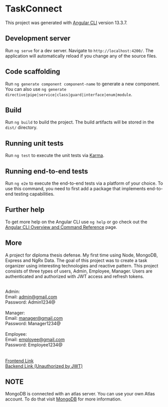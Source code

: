 # TaskConnect

This project was generated with [Angular CLI](https://github.com/angular/angular-cli) version 13.3.7.

## Development server

Run `ng serve` for a dev server. Navigate to `http://localhost:4200/`. The application will automatically reload if you change any of the source files.

## Code scaffolding

Run `ng generate component component-name` to generate a new component. You can also use `ng generate directive|pipe|service|class|guard|interface|enum|module`.

## Build

Run `ng build` to build the project. The build artifacts will be stored in the `dist/` directory.

## Running unit tests

Run `ng test` to execute the unit tests via [Karma](https://karma-runner.github.io).

## Running end-to-end tests

Run `ng e2e` to execute the end-to-end tests via a platform of your choice. To use this command, you need to first add a package that implements end-to-end testing capabilities.

## Further help

To get more help on the Angular CLI use `ng help` or go check out the [Angular CLI Overview and Command Reference](https://angular.io/cli) page.

## More
A project for diploma thesis defense. My first time using Node, MongoDB, Express and NgRx Data.
The goal of this project was to create a task organizer using interesting technologies and reactive pattern.
This project consists of three types of users, Admin, Employee, Manager. Users are authenticated and authorized with JWT access and refresh tokens.
 <br/>
  <br/>

Admin: <br />
Email: admin@gmail.com <br />
Password: Admin1234@ <br/>
 <br/>
 Manager: <br />
Email: manager@gmail.com <br />
Password: Manager1234@ <br/>
 <br/>
 Employee: <br />
Email: employee@gmail.com <br />
Password: Employee1234@ <br/>
 <br/>
  <br/>
[Frontend Link](https://diploma-thesis-frontend.herokuapp.com/login) <br />
[Backend Link (Unauthorized by JWT)](https://diploma-thesis-backend.herokuapp.com/api/users)

## NOTE
MongoDB is connected with an atlas server. You can use your own Atlas account. To do that visit [MongoDB](https://www.mongodb.com/atlas/database) for more information.
